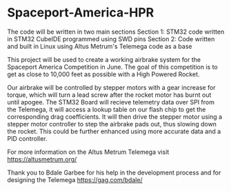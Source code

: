 # Spaceport-America-HPR
The code will be written in two main sections
Section 1: STM32 code written in STM32 CubeIDE programmed using SWD pins
Section 2: Code written and built in Linux using Altus Metrum's Telemega code as a base

This project will be used to create a working airbrake system for the Spaceport America Competition in June. The goal of this competition is to get as close to 10,000 feet as possible with a High Powered Rocket.

Our airbrake will be controlled by stepper motors with a gear increase for torque, which will turn a lead screw after the rocket motor has burnt out until apogee. The STM32 Board will recieve telemetry data over SPI from the Telemega, it will access a lookup table on our flash chip to get the corresponding drag coefficients. It will then drive the stepper motor using a stepper motor controller to step the airbrake pads out, thus slowing down the rocket. This could be further enhanced using more accurate data and a PID controller.

For more information on the Altus Metrum Telemega visit https://altusmetrum.org/

Thank you to Bdale Garbee for his help in the development process and for designing the Telemega https://gag.com/bdale/


